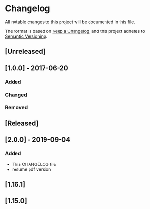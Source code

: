 # Changelog
All notable changes to this project will be documented in this file.

The format is based on [Keep a Changelog](https://keepachangelog.com/en/1.0.0/),
and this project adheres to [Semantic Versioning](https://semver.org/spec/v2.0.0.html).

## [Unreleased]

## [1.0.0] - 2017-06-20
### Added

### Changed

### Removed

## [Released]

## [2.0.0] - 2019-09-04
### Added
- This CHANGELOG file 
- resume pdf version

## [1.16.1]

## [1.15.0]
